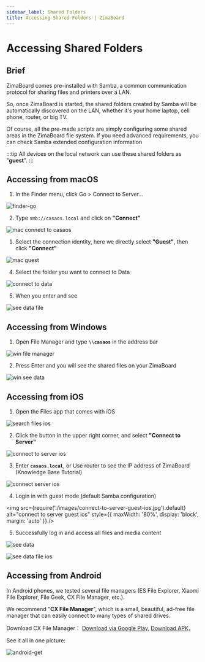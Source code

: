 ```yaml
---
sidebar_label: Shared Folders
title: Accessing Shared Folders | ZimaBoard
---
```


# Accessing Shared Folders

## Brief

ZimaBoard comes pre-installed with Samba, a common communication protocol for sharing files and printers over a LAN.

So, once ZimaBoard is started, the shared folders created by Samba will be automatically discovered on the LAN, whether it's your home laptop, cell phone, router, or big TV.

Of course, all the pre-made scripts are simply configuring some shared areas in the ZimaBoard file system. If you need advanced requirements, you can check Samba extended configuration information

:::tip
All devices on the local network can use these shared folders as "**guest**".
:::

## Accessing from macOS

1. In the Finder menu, click Go > Connect to Server...

<p><img
  src={require('./images/finder-go.png').default}
  alt="finder-go"
  style={{
    maxWidth: '80%',
    display: 'block',
    margin: 'auto'
    }}
/></p>

2. Type `smb://casaos.local` and click on **"Connect"**

<p><img
  src={require('./images/mac-connect-to-casaos-mac.png').default}
  alt="mac connect to casaos"
  style={{
    maxWidth: '80%',
    display: 'block',
    margin: 'auto'
    }}
/></p>

1. Select the connection identity, here we directly select **"Guest"**, then click **"Connect"**

<p><img
  src={require('./images/mac-guest.png').default}
  alt="mac guest"
  style={{
    maxWidth: '80%',
    display: 'block',
    margin: 'auto'
    }}
/></p>

4. Select the folder you want to connect to Data

<p><img
  src={require('./images/connect-to-data.png').default}
  alt="connect to data"
  style={{
    maxWidth: '80%',
    display: 'block',
    margin: 'auto'
    }}
/></p>

5. When you enter and see

<p><img
  src={require('./images/see-data-file.png').default}
  alt="see data file"
  style={{
    maxWidth: '80%',
    display: 'block',
    margin: 'auto'
    }}
/></p>

## Accessing from Windows

1. Open File Manager and type **`\\casaos`** in the address bar

<p><img
  src={require('./images/win-file-manager.png').default}
  alt="win file manager"
  style={{
    maxWidth: '80%',
    display: 'block',
    margin: 'auto'
    }}
/></p>

2. Press Enter and you will see the shared files on your ZimaBoard

<p><img
  src={require('./images/win-see-data.png').default}
  alt="win see data"
  style={{
    maxWidth: '80%',
    display: 'block',
    margin: 'auto'
    }}
/></p>

## Accessing from iOS

1. Open the Files app that comes with iOS

<p><img
  src={require('./images/search-files-ios.jpg').default}
  alt="search files ios"
  style={{
    maxWidth: '80%',
    display: 'block',
    margin: 'auto'
    }}
/></p>

2. Click the button in the upper right corner, and select **"Connect to Server"**

<p><img
  src={require('./images/connect-to-server-ios.png').default}
  alt="connect to server ios"
  style={{
    maxWidth: '80%',
    display: 'block',
    margin: 'auto'
    }}
/></p>

3. Enter **`casaos.local`**, or Use router to see the IP address of ZimaBoard (Knowledge Base Tutorial)

<p><img
  src={require('./images/connect-server-ios.jpg').default}
  alt="connect server ios"
  style={{
    maxWidth: '80%',
    display: 'block',
    margin: 'auto'
    }}
/></p>

4. Login in with guest mode (default Samba configuration)

<img
  src={require('./images/connect-to-server-guest-ios.jpg').default}
  alt="connect to server guest ios"
  style={{
    maxWidth: '80%',
    display: 'block',
    margin: 'auto'
    }}
/>

5. Successfully log in and access all files and media content

<p><img
  src={require('./images/see-data.jpg').default}
  alt="see data"
  style={{
    maxWidth: '80%',
    display: 'block',
    margin: 'auto'
    }}
/></p>

<p><img
  src={require('./images/see-data-file-ios.jpg').default}
  alt="see data file ios"
  style={{
    maxWidth: '80%',
    display: 'block',
    margin: 'auto'
    }}
/></p>

## Accessing from Android

In Android phones, we tested several file managers (ES File Explorer, Xiaomi File Explorer, File Geek, CX File Manager, etc.).

We recommend "**CX File Manager**", which is a small, beautiful, ad-free file manager that can easily connect to many types of shared drives.

Download CX File Manager：
[Download via Google Play](https://play.google.com/store/apps/details?id=com.cxinventor.file.explorer),
[Download APK](https://www.apkmirror.com/apk/cx-file-explorer/)，

See it all in one picture:

<p><img
  src={require('./images/android-get.gif').default}
  alt="android-get"
  style={{
    maxWidth: '80%',
    display: 'block',
    margin: 'auto'
    }}
/></p>
